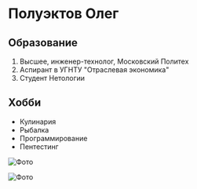 # Полуэктов Олег

## Образование

1. Высшее, инженер-технолог, Московский Политех
2. Аспирант в УГНТУ "Отраслевая экономика"
3. Студент Нетологии

## Хобби

- Кулинария
- Рыбалка
- Программирование
- Пентестинг

![Фото](https://st4.depositphotos.com/3881799/27242/i/600/depositphotos_272424264-stock-photo-hacker-working-on-laptop-in.jpg)

![Фото](/Users/pingvin/Downloads/1.jpg)
